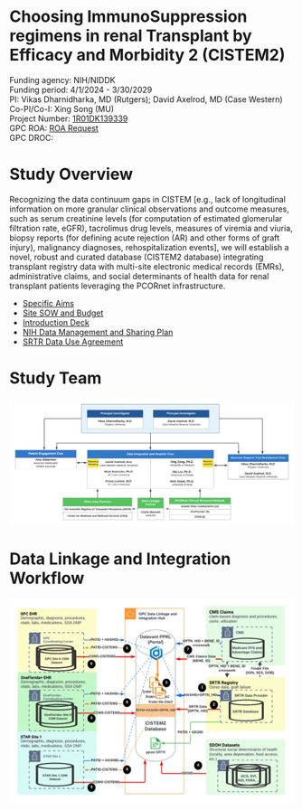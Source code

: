 # Choosing ImmunoSuppression regimens in renal Transplant by Efficacy and Morbidity 2 (CISTEM2) 

Funding agency: NIH/NIDDK <br/>
Funding period: 4/1/2024 - 3/30/2029 <br/>
PI: Vikas Dharnidharka, MD (Rutgers); David Axelrod, MD (Case Western) <br/>
Co-PI/Co-I: Xing Song (MU) <br/>
Project Number: [1R01DK139339](https://reporter.nih.gov/search/dL0HHLs6gUu6A9ABsvEWxQ/project-details/10859534#description) <br/>
GPC ROA: [ROA Request](/ref/GPCResearchOpportunityAssessme_2022-12-20_2125.pdf) <br/>
GPC DROC:  <br/>

# Study Overview 

Recognizing the data continuum gaps in CISTEM [e.g., lack of longitudinal information on more granular clinical observations and outcome measures, such as serum creatinine levels (for computation of estimated glomerular filtration rate, eGFR), tacrolimus drug levels, measures of viremia and viuria, biopsy reports (for defining acute rejection (AR) and other forms of graft injury), malignancy diagnoses, rehospitalization events], we will establish a novel, robust and curated database (CISTEM2 database) integrating transplant registry data with multi-site electronic medical records (EMRs), administrative claims, and social determinants of health data for renal transplant patients leveraging the PCORnet infrastructure. 

- [Specific Aims](/ref/SPECIFIC%20AIMS_CISTEM2_20230401.pdf)
- [Site SOW and Budget](/ref/CISTEM2_NIH_R01_SOW-w-Budget.pdf)
- [Introduction Deck](/ref/CISTEM2_intro_deck.pdf)
- [NIH Data Management and Sharing Plan](/ref/CISTEM2_NIH_Data-Managemen-Sharing-Plan.pdf)
- [SRTR Data Use Agreement](ref/CISTEM2_SRTR_DataUseAgreement_10178.pdf)

# Study Team 
![fig1](res/study-team.png)


# Data Linkage and Integration Workflow
![fig2](/res/data-linkage.png)

